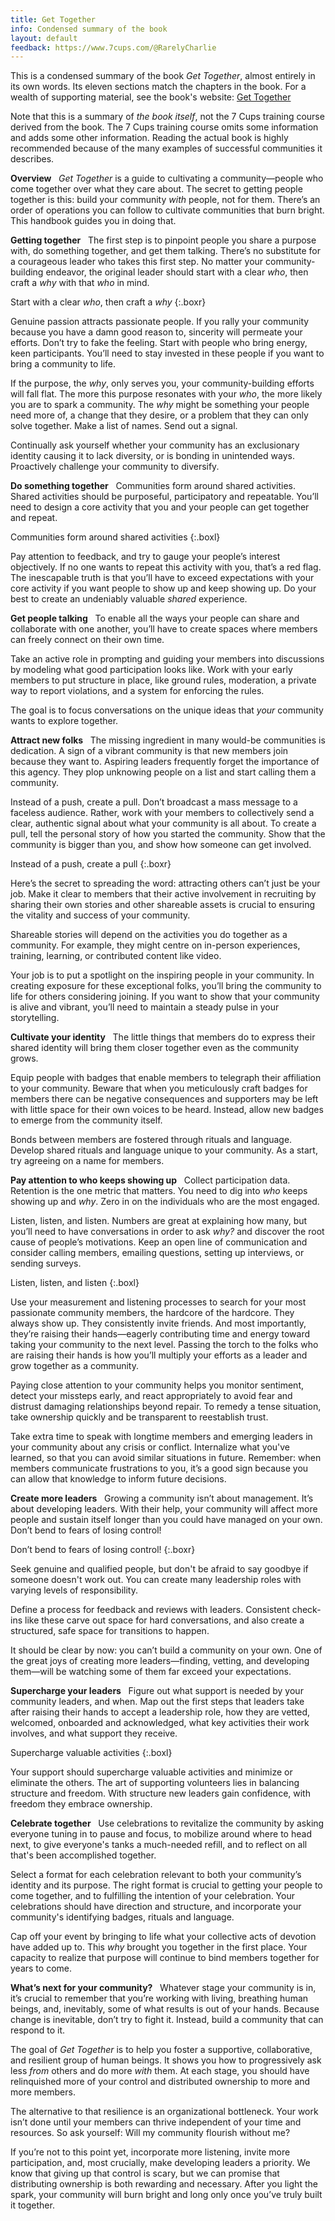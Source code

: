 ```yaml
---
title: Get Together
info: Condensed summary of the book
layout: default
feedback: https://www.7cups.com/@RarelyCharlie
---
```

<style>#content p.boxl, #content p.boxr {color: #a9ae; font-size: 150%; font-weight: bold; line-height: 1.33em; margin: 1em 1ex 1em 1ex; background: #f4f4ff; padding: 1ex; text-align: center; width: 40%; float: right; box-shadow: 4px 4px 12px rgba(0, 0, 0, .2);}
#content p.boxl {margin: 1em 1.5ex 1em 0; float: left;}
strong {margin-right: 1ex;}</style>

This is a condensed summary of the book *Get Together*, almost entirely in its own words. Its eleven sections match the chapters in the book. For a wealth of supporting material, see the book's website: [Get Together](https://gettogetherbook.com)

Note that this is a summary of *the book itself*, not the 7 Cups training course derived from the book. The 7 Cups training course omits some information and adds some other information. Reading the actual book is highly recommended because of the many examples of successful communities it describes.

**Overview** *Get Together* is a guide to cultivating a community—people who come together over what they care about. The secret to getting people together is this: build your community *with* people, not for them. There’s an order of operations you can follow to cultivate communities that burn bright. This handbook guides you in doing that.


**Getting together** The first step is to pinpoint people you share a purpose with, do something together, and get them talking. There’s no substitute for a courageous leader who takes this first step. No matter your community-building endeavor, the original leader should start with a clear *who*, then craft a *why* with that *who* in mind.

Start with a clear *who*, then craft a *why*
{:.boxr}

Genuine passion attracts passionate people. If you rally your community because you have a damn good reason to, sincerity will permeate your efforts. Don’t try to fake the feeling. Start with people who bring energy, keen participants. You’ll need to stay invested in these people if you want to bring a community to life.

If the purpose, the *why*, only serves you, your community-building efforts will fall flat. The more this purpose resonates with your *who*, the more likely you are to spark a community. The *why* might be something your people need more of, a change that they desire, or a problem that they can only solve together. Make a list of names. Send out a signal.

Continually ask yourself whether your community has an exclusionary identity causing it to lack diversity, or is bonding in unintended ways. Proactively challenge your community to diversify.


**Do something together** Communities form around shared activities. Shared activities should be purposeful, participatory and repeatable. You’ll need to design a core activity that you and your people can get together and repeat.

Communities form around shared activities
{:.boxl}

Pay attention to feedback, and try to gauge your people’s interest objectively. If no one wants to repeat this activity with you, that’s a red flag. The inescapable truth is that you’ll have to exceed expectations with your core activity if you want people to show up and keep showing up. Do your best to create an undeniably valuable *shared* experience.


**Get people talking** To enable all the ways your people can share and collaborate with one another, you’ll have to create spaces where members can freely connect on their own time.

Take an active role in prompting and guiding your members into discussions by modeling what good participation looks like. Work with your early members to put structure in place, like ground rules, moderation, a private way to report violations, and a system for enforcing the rules.

The goal is to focus conversations on the unique ideas that *your* community wants to explore together. 


**Attract new folks** The missing ingredient in many would-be communities is dedication. A sign of a vibrant community is that new members join because they want to. Aspiring leaders frequently forget the importance of this agency. They plop unknowing people on a list and start calling them a community.

Instead of a push, create a pull. Don’t broadcast a mass message to a faceless audience. Rather, work with your members to collectively send a clear, authentic signal about what your community is all about. To create a pull, tell the personal story of how you started the community. Show that the community is bigger than you, and show how someone can get involved.

Instead of a push, create a pull
{:.boxr}

Here’s the secret to spreading the word: attracting others can’t just be your job. Make it clear to members that their active involvement in recruiting by sharing their own stories and other shareable assets is crucial to ensuring the vitality and success of your community.

Shareable stories will depend on the activities you do together as a community. For example, they might centre on in-person experiences, training, learning, or contributed content like video.

Your job is to put a spotlight on the inspiring people in your community. In creating exposure for these exceptional folks, you’ll bring the community to life for others considering joining. If you want to show that your community is alive and vibrant, you’ll need to maintain a steady pulse in your storytelling.


**Cultivate your identity** The little things that members do to express their shared identity will bring them closer together even as the community grows.

Equip people with badges that enable members to telegraph their affiliation to your community. Beware that when you meticulously craft badges for members there can be negative consequences and supporters may be left with little space for their own voices to be heard. Instead, allow new badges to emerge from the community itself.

Bonds between members are fostered through rituals and language. Develop shared rituals and language unique to your community. As a start, try agreeing on a name for members.


**Pay attention to who keeps showing up** Collect participation data. Retention is the one metric that matters. You need to dig into *who* keeps showing up and *why*. Zero in on the individuals who are the most engaged.

Listen, listen, and listen. Numbers are great at explaining how many, but you’ll need to have conversations in order to ask *why?* and discover the root cause of people’s motivations. Keep an open line of communication and consider calling members, emailing questions, setting up interviews, or sending surveys.

Listen, listen, and listen
{:.boxl}

Use your measurement and listening processes to search for your most passionate community members, the hardcore of the hardcore. They always show up. They consistently invite friends. And most importantly, they’re raising their hands—eagerly contributing time and energy toward taking your community to the next level. Passing the torch to the folks who are raising their hands is how you’ll
multiply your efforts as a leader and grow together as a community.

Paying close attention to your community helps you monitor sentiment, detect your missteps early, and react appropriately to avoid fear and distrust damaging relationships beyond repair. To remedy a tense situation, take ownership quickly and be transparent to reestablish trust.

Take extra time to speak with longtime members and emerging leaders in your community about any crisis or conflict. Internalize what you've learned, so that you can avoid similar situations in future. Remember: when members communicate frustrations to you, it’s a good sign because you can allow that knowledge to inform future decisions.


**Create more leaders** Growing a community isn’t about management. It’s about developing leaders. With their help, your community will affect more people and sustain itself longer than you could have managed on your own. Don’t bend to fears of losing control!

Don’t bend to fears of losing control!
{:.boxr}

Seek genuine and qualified people, but don't be afraid to say goodbye if someone doesn't work out. You can create many leadership roles with varying levels of responsibility.

Define a process for feedback and reviews with leaders. Consistent check-ins like these carve out space for hard conversations, and also create a structured, safe space for transitions to happen.

It should be clear by now: you can’t build a community on your own. One of the great joys of creating more leaders—finding, vetting, and developing them—will be watching some of them far exceed your expectations.


**Supercharge your leaders** Figure out what support is needed by your community leaders, and when. Map out the first steps that leaders take after raising their hands to accept a leadership role, how they are vetted, welcomed, onboarded and acknowledged, what key activities their work involves, and what support they receive.

Supercharge valuable activities
{:.boxl}

Your support should supercharge valuable activities and minimize or eliminate the others. The art of supporting volunteers lies in balancing structure and freedom. With structure new leaders gain confidence, with freedom they embrace ownership.


**Celebrate together** Use celebrations to revitalize the community by asking everyone tuning in to pause and focus, to mobilize around where to head next, to give everyone's tanks a much-needed refill, and to reflect on all that's been accomplished together.

Select a format for each celebration relevant to both your community’s identity and its purpose. The right format is crucial to getting your people to come together, and to fulfilling the intention of your celebration. Your celebrations should have direction and structure, and incorporate your community's identifying badges, rituals and language.

Cap off your event by bringing to life what your collective acts of devotion have added up to. This *why* brought you together in the first place. Your capacity to realize that purpose will continue to bind members together for years to come.


**What’s next for your community?** Whatever stage your community is in, it’s crucial to remember that you’re working with living, breathing human beings, and, inevitably, some of what results is out of your hands. Because change is inevitable, don’t try to fight it. Instead, build a community that can respond to it.

The goal of *Get Together* is to help you foster a supportive, collaborative, and resilient group of human beings. It shows you how to progressively ask less *from* others and do more *with* them. At each stage, you should have relinquished more of your control and distributed ownership to more and more members.

The alternative to that resilience is an organizational bottleneck. Your work isn’t done until your members can thrive independent of your time and resources. So ask yourself: Will my community flourish without me? 

If you’re not to this point yet, incorporate more listening, invite more
participation, and, most crucially, make developing leaders a priority. We know
that giving up that control is scary, but we can promise that distributing
ownership is both rewarding and necessary. After you light the spark, your
community will burn bright and long only once you’ve truly built it together.
